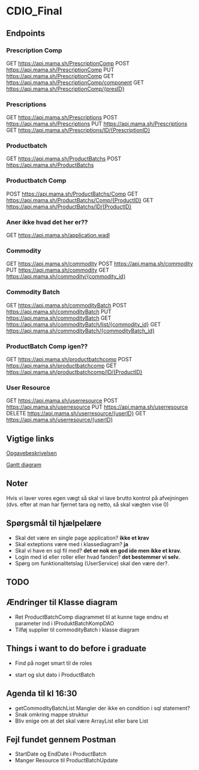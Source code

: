 # CDIO_Final
## Endpoints
### Prescription Comp
GET     https://api.mama.sh/PrescriptionComp
POST    https://api.mama.sh/PrescriptionComp
PUT     https://api.mama.sh/PrescriptionComp
GET     https://api.mama.sh/PrescriptionComp/component
GET     https://api.mama.sh/PrescriptionComp/{presID}
### Prescriptions
GET     https://api.mama.sh/Prescriptions
POST    https://api.mama.sh/Prescriptions
PUT     https://api.mama.sh/Prescriptions
GET     https://api.mama.sh/Prescriptions/ID/{PrescriptionID}
### Productbatch
GET     https://api.mama.sh/ProductBatchs
POST    https://api.mama.sh/ProductBatchs
### Productbatch Comp
POST    https://api.mama.sh/ProductBatchs/Comp
GET     https://api.mama.sh/ProductBatchs/Comp/{ProductID}
GET     https://api.mama.sh/ProductBatchs/ID/{ProductID}
### Aner ikke hvad det her er??
GET     https://api.mama.sh/application.wadl
### Commodity
GET     https://api.mama.sh/commodity
POST    https://api.mama.sh/commodity
PUT     https://api.mama.sh/commodity
GET     https://api.mama.sh/commodity/{commodity_id}
### Commodity Batch
GET     https://api.mama.sh/commodityBatch
POST    https://api.mama.sh/commodityBatch
PUT     https://api.mama.sh/commodityBatch
GET     https://api.mama.sh/commodityBatch/list/{commodity_id}
GET     https://api.mama.sh/commodityBatch/{commodityBatch_id}
### ProductBatch Comp igen??
GET     https://api.mama.sh/productbatchcomp
POST    https://api.mama.sh/productbatchcomp
GET     https://api.mama.sh/productbatchcomp/ID/{ProductID}
### User Resource
GET     https://api.mama.sh/userresource
POST    https://api.mama.sh/userresource
PUT     https://api.mama.sh/userresource
DELETE  https://api.mama.sh/userresource/{userID}
GET     https://api.mama.sh/userresource/{userID}


## Vigtige links
[Opgavebeskrivelsen](https://docs.google.com/document/d/1QrAzcQmpb-4YLtxR1y-2_UD1ep6b3zqIt3s0HpE95iM/edit)

[Gantt diagram](https://docs.google.com/spreadsheets/d/1CNBKCBNwR9ypWmpiL89Cq-r3YfgAK80_uBcye_2FB7k/edit?fbclid=IwAR1zHT7rFR00NNegIhTMGHC9Neyvlbj9UqFP4hxhQvGWHG5SgxCR0BYLT04#gid=0)

## Noter
Hvis vi laver vores egen vægt så skal vi lave brutto kontrol på afvejningen (dvs. efter at man har fjernet tara og netto, så skal vægten vise 0)

## Spørgsmål til hjælpelære
- Skal det være en single page application?
    __ikke et krav__
- Skal exteptions være med i klassediagram?
    __ja__
- Skal vi have en sql fil med?
    __det er nok en god ide men ikke et krav.__
- Login med id eller roller eller hvad fanden?
    __det bestemmer vi selv.__
- Spørg om funktionalitetslag (UserService) skal den være der?.


## TODO

## Ændringer til Klasse diagram

- Ret ProductBatchComp diagrammet til at kunne tage endnu et parameter ind i IProduktBatchKompDAO 
- Tilføj supplier til commodityBatch i klasse diagram

## Things i want to do before i graduate
- Find på noget smart til de roles

- start og slut dato i ProductBatch

## Agenda til kl 16:30
- getCommodityBatchList Mangler der ikke en condition i sql statement?
- Snak omkring mappe struktur
- Bliv enige om at det skal være ArrayList eller bare List

## Fejl fundet gennem Postman
- StartDate og EndDate i ProductBatch
- Manger Resource til ProductBatchUpdate
